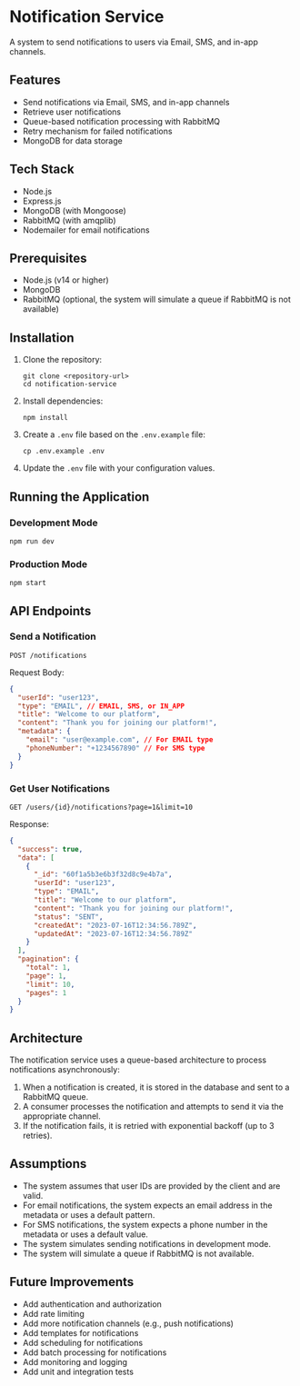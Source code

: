 # Notification Service

A system to send notifications to users via Email, SMS, and in-app channels.

## Features

- Send notifications via Email, SMS, and in-app channels
- Retrieve user notifications
- Queue-based notification processing with RabbitMQ
- Retry mechanism for failed notifications
- MongoDB for data storage

## Tech Stack

- Node.js
- Express.js
- MongoDB (with Mongoose)
- RabbitMQ (with amqplib)
- Nodemailer for email notifications

## Prerequisites

- Node.js (v14 or higher)
- MongoDB
- RabbitMQ (optional, the system will simulate a queue if RabbitMQ is not available)

## Installation

1. Clone the repository:
   ```
   git clone <repository-url>
   cd notification-service
   ```

2. Install dependencies:
   ```
   npm install
   ```

3. Create a `.env` file based on the `.env.example` file:
   ```
   cp .env.example .env
   ```

4. Update the `.env` file with your configuration values.

## Running the Application

### Development Mode

```
npm run dev
```

### Production Mode

```
npm start
```

## API Endpoints

### Send a Notification

```
POST /notifications
```

Request Body:
```json
{
  "userId": "user123",
  "type": "EMAIL", // EMAIL, SMS, or IN_APP
  "title": "Welcome to our platform",
  "content": "Thank you for joining our platform!",
  "metadata": {
    "email": "user@example.com", // For EMAIL type
    "phoneNumber": "+1234567890" // For SMS type
  }
}
```

### Get User Notifications

```
GET /users/{id}/notifications?page=1&limit=10
```

Response:
```json
{
  "success": true,
  "data": [
    {
      "_id": "60f1a5b3e6b3f32d8c9e4b7a",
      "userId": "user123",
      "type": "EMAIL",
      "title": "Welcome to our platform",
      "content": "Thank you for joining our platform!",
      "status": "SENT",
      "createdAt": "2023-07-16T12:34:56.789Z",
      "updatedAt": "2023-07-16T12:34:56.789Z"
    }
  ],
  "pagination": {
    "total": 1,
    "page": 1,
    "limit": 10,
    "pages": 1
  }
}
```

## Architecture

The notification service uses a queue-based architecture to process notifications asynchronously:

1. When a notification is created, it is stored in the database and sent to a RabbitMQ queue.
2. A consumer processes the notification and attempts to send it via the appropriate channel.
3. If the notification fails, it is retried with exponential backoff (up to 3 retries).

## Assumptions

- The system assumes that user IDs are provided by the client and are valid.
- For email notifications, the system expects an email address in the metadata or uses a default pattern.
- For SMS notifications, the system expects a phone number in the metadata or uses a default value.
- The system simulates sending notifications in development mode.
- The system will simulate a queue if RabbitMQ is not available.

## Future Improvements

- Add authentication and authorization
- Add rate limiting
- Add more notification channels (e.g., push notifications)
- Add templates for notifications
- Add scheduling for notifications
- Add batch processing for notifications
- Add monitoring and logging
- Add unit and integration tests


